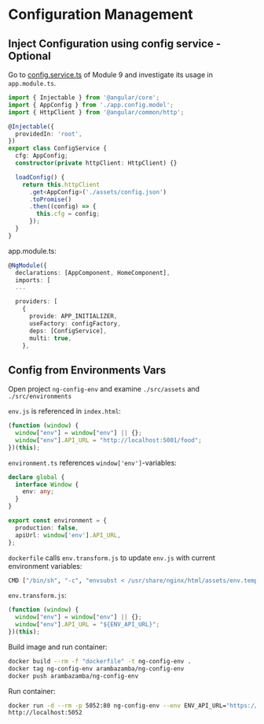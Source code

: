 # Configuration Management

## Inject Configuration using config service - Optional

Go to [config.service.ts](https://github.com/arambazamba/ng-adv/blob/main/Demos/09-Optimization/01-Optimizing/ngOptimizing/src/app/shared/config/config.service.ts) of Module 9 and investigate its usage in `app.module.ts`.

```typescript
import { Injectable } from '@angular/core';
import { AppConfig } from './app.config.model';
import { HttpClient } from '@angular/common/http';

@Injectable({
  providedIn: 'root',
})
export class ConfigService {
  cfg: AppConfig;
  constructor(private httpClient: HttpClient) {}

  loadConfig() {
    return this.httpClient
      .get<AppConfig>('./assets/config.json')
      .toPromise()
      .then((config) => {
        this.cfg = config;
      });
  }
}
```

app.module.ts:
```typescript
@NgModule({
  declarations: [AppComponent, HomeComponent],
  imports: [
  ...

  providers: [
    {
      provide: APP_INITIALIZER,
      useFactory: configFactory,
      deps: [ConfigService],
      multi: true,
    },
```
## Config from Environments Vars

Open project `ng-config-env` and examine `./src/assets` and `./src/environments`

`env.js` is referenced in `index.html`:
```typescript
(function (window) {
  window["env"] = window["env"] || {};
  window["env"].API_URL = "http://localhost:5001/food";
})(this);
```

`environment.ts` references `window['env']`-variables:
```typescript
declare global {
  interface Window {
    env: any;
  }
}

export const environment = {
  production: false,
  apiUrl: window['env'].API_URL,
};
```

`dockerfile` calls `env.transform.js` to update `env.js` with current environment variables:

```bash
CMD ["/bin/sh", "-c", "envsubst < /usr/share/nginx/html/assets/env.template.js > /usr/share/nginx/html/assets/env.js && exec nginx -g 'daemon off;'"]
```

`env.transform.js`:
```typescript
(function (window) {
  window["env"] = window["env"] || {};
  window["env"].API_URL = "${ENV_API_URL}";
})(this);
```

Build image and run container:

```bash
docker build --rm -f "dockerfile" -t ng-config-env .
docker tag ng-config-env arambazamba/ng-config-env
docker push arambazamba/ng-config-env
```

Run container:

```bash
docker run -d --rm -p 5052:80 ng-config-env --env ENV_API_URL="https://food-api-staging-4591.azurewebsites.net"
http://localhost:5052
```